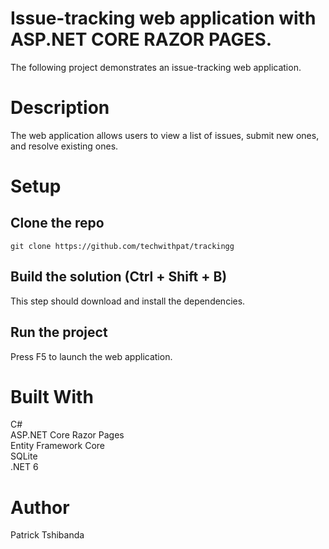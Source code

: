 #  Issue-tracking web application with ASP.NET CORE RAZOR PAGES.

The following project demonstrates an issue-tracking web application.

# Description
The web application allows users to view a list of issues, submit new ones, and resolve existing ones.

# Setup
## Clone the repo
```
git clone https://github.com/techwithpat/trackingg
```

## Build the solution (Ctrl + Shift + B)
This step should download and install the dependencies.

## Run the project
Press F5 to launch the web application.<br/>

# Built With
 C#<br/>
 ASP.NET Core Razor Pages<br/>
 Entity Framework Core<br/>
 SQLite<br/>
.NET 6<br/>



# Author
Patrick Tshibanda
